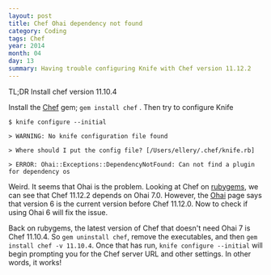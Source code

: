 ```yaml
---
layout: post
title: Chef Ohai dependency not found
category: Coding
tags: Chef
year: 2014
month: 04
day: 13
summary: Having trouble configuring Knife with Chef version 11.12.2
---
```


TL;DR Install chef version 11.10.4

Install the [Chef](http://www.getchef.com/chef/) gem; ``` gem install chef ``` . Then try to configure Knife 

``` $ knife configure --initial ``` 

``` > WARNING: No knife configuration file found ``` 

``` > Where should I put the config file? [/Users/ellery/.chef/knife.rb] ``` 

``` > ERROR: Ohai::Exceptions::DependencyNotFound: Can not find a plugin for dependency os ``` 

Weird. It seems that Ohai is the problem. Looking at Chef on [rubygems](https://rubygems.org/gems/chef), we can see that Chef 11.12.2 depends on Ohai 7.0. However, the [Ohai](http://docs.opscode.com/ohai.html) page says that version 6 is the current version before Chef 11.12.0. Now to check if using Ohai 6 will fix the issue.

Back on rubygems, the latest version of Chef that doesn't need Ohai 7 is Chef 11.10.4. So ```gem uninstall chef```, remove the executables, and then ```gem install chef -v 11.10.4```. Once that has run, ```knife configure --initial``` will begin prompting you for the Chef server URL and other settings. In other words, it works!